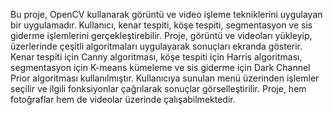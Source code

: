 Bu proje, OpenCV kullanarak görüntü ve video işleme tekniklerini uygulayan bir uygulamadır. Kullanıcı, kenar tespiti, köşe tespiti, segmentasyon ve sis giderme işlemlerini gerçekleştirebilir.
Proje, görüntü ve videoları yükleyip, üzerlerinde çeşitli algoritmaları uygulayarak sonuçları ekranda gösterir. Kenar tespiti için Canny algoritması, köşe tespiti için Harris algoritması, segmentasyon için K-means kümeleme ve sis giderme için Dark Channel Prior algoritması kullanılmıştır.
Kullanıcıya sunulan menü üzerinden işlemler seçilir ve ilgili fonksiyonlar çağrılarak sonuçlar görselleştirilir. Proje, hem fotoğraflar hem de videolar üzerinde çalışabilmektedir.
